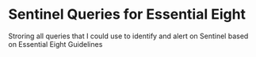 # Sentinel Queries for Essential Eight
Stroring all queries that I could use to identify and alert on Sentinel based on Essential Eight Guidelines
